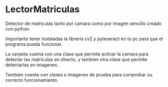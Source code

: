 # LectorMatriculas
Detector de matriculas tanto por camara como por imagen sencillo creado con python.

Importante tener instaladas la librería cv2 y pyteseract en tu pc para que el programa pueda funcionar.

La carpeta cuenta con una clase que permite activar la camara para detectar las matriculas en directo, y tambien otra clase que permite detectarlas en imagenes.

Tambien cuenta con clases e imagenes de prueba para comprobar su correcto funcionamiento.

